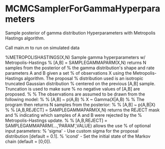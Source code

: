 # MCMCSamplerForGammaHyperparameters
Sample posterior of gamma distribution Hyperparameters with Metropolis Hastings algorithm.

Call main.m to run on simulated data

%METROPOLISHASTINGS(X,N) Sample gamma hyperparameters w/ Metropolis-Hastings
%   [A,B] = SAMPLEGAMMAPARM(X,N) returns N samples from the posterior of
%   the gamma distribution's shape and rate parameters A and B given a set 
%   of observations X using the Metropolis-Hastings algorithm. The proposal
%   distribution used is an isotropic truncated Gaussian distribution
%   centered on the previous [A,B] sample. Truncation is used to make sure 
%   no negative values of [A,B] are proposed. 
%
%   The observations are assumed to be drawn from the following model:
%
%   [A,B] ~ p(A,B)
%       X ~ Gamma(X|A,B)
%
%   The program then returns N samples from the posterior:
%
%   [A,B] ~ p(A,B|X)
%
%   [A,B,REJECT] = SAMPLEGAMMAPARM(X,N) returns the REJECT mask and
%   indicating which samples of A and B were rejected by the 
%   Metropolis-Hastings update.
%
%   [A,B,REJECT] = SAMPLEGAMMAPARM(...,'PARAM',VALUE) allows the use
%   of optional input parameters:
%       'sigma' - Use custom sigma for the proposal distribution [default = 0.1]. 
%       'icond' - Set the initial state of the Markov chain (default = [0;0]).
